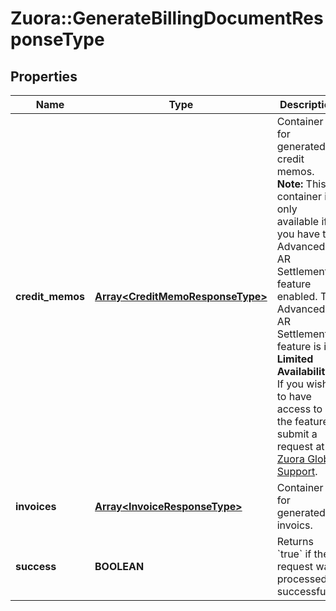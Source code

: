 # Zuora::GenerateBillingDocumentResponseType

## Properties
Name | Type | Description | Notes
------------ | ------------- | ------------- | -------------
**credit_memos** | [**Array&lt;CreditMemoResponseType&gt;**](CreditMemoResponseType.md) | Container for generated credit memos.  **Note:** This container is only available if you have the Advanced AR Settlement feature enabled. The Advanced AR Settlement feature is in **Limited Availability**. If you wish to have access to the feature, submit a request at [Zuora Global Support](http://support.zuora.com/).  | [optional] 
**invoices** | [**Array&lt;InvoiceResponseType&gt;**](InvoiceResponseType.md) | Container for generated invoics.  | [optional] 
**success** | **BOOLEAN** | Returns &#x60;true&#x60; if the request was processed successfully. | [optional] 


